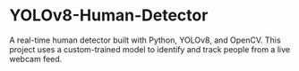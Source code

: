 # YOLOv8-Human-Detector
A real-time human detector built with Python, YOLOv8, and OpenCV. This project uses a custom-trained model to identify and track people from a live webcam feed.
